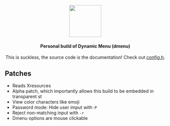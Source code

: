 <div align=center>

<img src="https://suckless.org/logo.svg" 
     data-canonical-src="https://suckless.org/logo.svg" 
     width="100" 
     height="100" />

#### Personal build of Dynamic Menu (dmenu)
This is suckless, the source code is the documentation! Check out [config.h](config.h).

</div>

## Patches

- Reads Xresources
- Alpha patch, which importantly allows this build to be embedded in transparent st
- View color characters like emoji
- Password mode: Hide user imput with`-P`
- Reject non-matching input with `-r` 
- Dmenu options are mouse clickable
